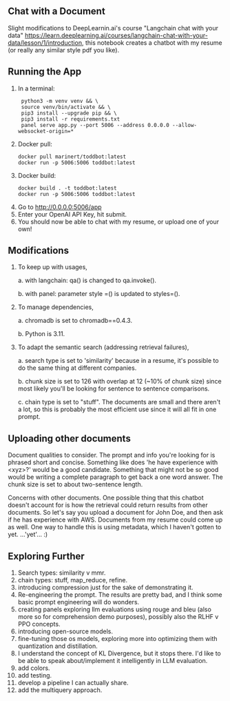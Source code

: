 ## Chat with a Document


Slight modifications to DeepLearnin.ai's course "Langchain chat with your data" https://learn.deeplearning.ai/courses/langchain-chat-with-your-data/lesson/1/introduction, this notebook creates a chatbot with my resume (or really any similar style pdf you like). 


Running the App
--------------------

1. In a terminal:
    ```
     python3 -m venv venv && \
     source venv/bin/activate && \
     pip3 install --upgrade pip && \ 
     pip3 install -r requirements.txt
     panel serve app.py --port 5006 --address 0.0.0.0 --allow-websocket-origin=*
     ```
2. Docker pull:
    ```
    docker pull marinert/toddbot:latest
    docker run -p 5006:5006 toddbot:latest
    ```
3. Docker build:
    ```
    docker build . -t toddbot:latest
    docker run -p 5006:5006 toddbot:latest
    ```
4. Go to http://0.0.0.0:5006/app
5. Enter your OpenAI API Key, hit submit.
6. You should now be able to chat with my resume, or upload one of your own!

Modifications
-------------
1. To keep up with usages,

    a. with langchain: qa() is changed to qa.invoke().

    b. with panel: parameter style =() is updated to styles=().

2. To manage dependencies,

    a. chromadb is set to chromadb==0.4.3.
    
    b. Python is 3.11.

3. To adapt the semantic search (addressing retrieval failures),

    a. search type is set to 'similarity' because in a resume, it's possible to do the same thing at different companies.

    b. chunk size is set to 126 with overlap at 12 (~10% of chunk size) since most likely you'll be looking for sentence to sentence comparisons.

    c. chain type is set to "stuff".  The documents are small and there aren't a lot, so this is probably the most efficient use since it will all fit in one prompt. 


Uploading other documents
-------------------------

Document qualities to consider.
The prompt and info you're looking for is phrased short and concise. Something like does 'he have experience with \<xyz\>?' would be a good candidate. Something that might not be so good would be writing a complete paragraph to get back a one word answer.  The chunk size is set to about two-sentence length.

Concerns with other documents.
One possible thing that this chatbot doesn't account for is how the retrieval could return results from other documents. So let's say you upload a document for John Doe, and then ask if he has experience with AWS. Documents from my resume could come up as well.  One way to handle this is using metadata, which I haven't gotten to yet. ...'yet'... :)

Exploring Further
-----------------

1. Search types: similarity v mmr.
2. chain types: stuff, map_reduce, refine.
3. introducing compression just for the sake of demonstrating it.
4. Re-engineering the prompt. The results are pretty bad, and I think some basic prompt engineering will do wonders. 
5. creating panels exploring llm evaluations using rouge and bleu (also more so for comprehension demo purposes), possibly also the RLHF v PPO concepts.
6. introducing open-source models.
7. fine-tuning those os models, exploring more into optimizing them with quantization and distillation.
8. I understand the concept of KL Divergence, but it stops there. I'd like to be able to speak about/implement it intelligently in LLM evaluation.
9. add colors.
10. add testing.
11. develop a pipeline I can actually share.
12. add the multiquery approach.

